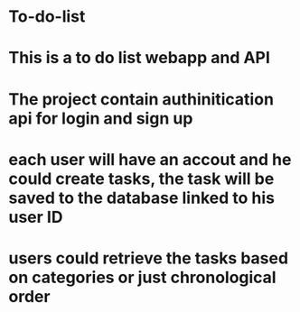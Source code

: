 # To-do-list
# This is a to do list webapp and API

# The project contain authinitication api for login and sign up

# each user will have an accout and he could create tasks, the task will be saved to the database linked to his user ID

# users could retrieve the tasks based on categories or just chronological order
